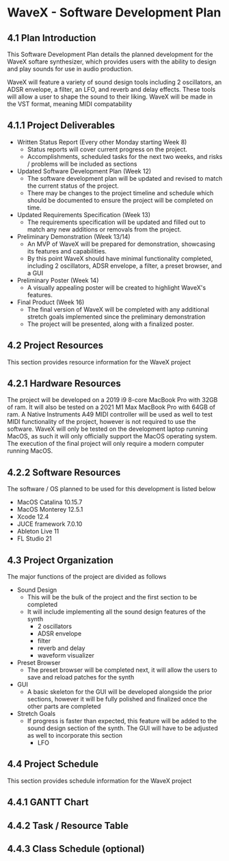 # WaveX - Software Development Plan

## 4.1   Plan Introduction
This Software Development Plan details the planned development for the WaveX softare synthesizer, which provides users with the ability to design and play sounds for use in audio production.

WaveX will feature a variety of sound design tools including 2 oscillators, an ADSR envelope, a filter, an LFO, and reverb and delay effects. These tools will allow a user to
shape the sound to their liking. WaveX will be made in the VST format, meaning MIDI compatability 


## 4.1.1 Project Deliverables
- Written Status Report (Every other Monday starting Week 8)
    - Status reports will cover current progress on the project.
    - Accomplishments, scheduled tasks for the next two weeks, and risks / problems will be included as sections
- Updated Software Development Plan (Week 12)
    - The software development plan will be updated and revised to match the current status of the project.
    - There may be changes to the project timeline and schedule which should be documented to ensure the project will be completed on time.
- Updated Requirements Specification (Week 13)
    - The requirements specification will be updated and filled out to match any new additions or removals from the project.
- Preliminary Demonstration (Week 13/14)
    - An MVP of WaveX will be prepared for demonstration, showcasing its features and capabilities.
    - By this point WaveX should have minimal functionality completed, including 2 oscillators, ADSR envelope, a filter, a preset browser, and a GUI
- Preliminary Poster (Week 14)
    - A visually appealing poster will be created to highlight WaveX's features.
- Final Product (Week 16)
    - The final version of WaveX will be completed with any additional stretch goals implemented since the preliminary demonstration
    - The project will be presented, along with a finalized poster.

## 4.2   Project Resources
This section provides resource information for the WaveX project

## 4.2.1 Hardware Resources
The project will be developed on a 2019 i9 8-core MacBook Pro with 32GB of ram.
It will also be tested on a 2021 M1 Max MacBook Pro with 64GB of ram.
A Native Instruments A49 MIDI controller will be used as well to test MIDI functionality of the project, however is not required to use the software.
WaveX will only be tested on the development laptop running MacOS, as such it will only officially support the MacOS operating system.
The execution of the final project will only require a modern computer running MacOS.

## 4.2.2 Software Resources
The software / OS planned to be used for this development is listed below
- MacOS Catalina 10.15.7
- MacOS Monterey 12.5.1
- Xcode 12.4
- JUCE framework 7.0.10
- Ableton Live 11
- FL Studio 21

## 4.3   Project Organization
The major functions of the project are divided as follows
- Sound Design
    - This will be the bulk of the project and the first section to be completed
    - It will include implementing all the sound design features of the synth
        - 2 oscillators
        - ADSR envelope
        - filter
        - reverb and delay
        - waveform visualizer
- Preset Browser
    - The preset browser will be completed next, it will allow the users to save and reload patches for the synth
- GUI
    - A basic skeleton for the GUI will be developed alongside the prior sections, however it will be fully polished and finalized once the other parts are completed
- Stretch Goals
  - If progress is faster than expected, this feature will be added to the sound design section of the synth. The GUI will have to be adjusted as well to incorporate this section
    - LFO


## 4.4   Project Schedule
This section provides schedule information for the WaveX project

## 4.4.1 GANTT Chart


## 4.4.2 Task / Resource Table


## 4.4.3 Class Schedule (optional)
